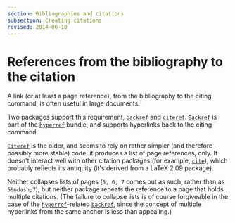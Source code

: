 ```yaml
---
section: Bibliographies and citations
subsection: Creating citations
revised: 2014-06-10
---
```

# References from the bibliography to the citation

A link (or at least a page reference), from the bibliography to the
citing command, is often useful in large documents.

Two packages support this requirement, [`backref`](https://ctan.org/pkg/backref) and
[`citeref`](https://ctan.org/pkg/citeref).  [`Backref`](https://ctan.org/pkg/Backref) is part of the
[`hyperref`](https://ctan.org/pkg/hyperref) bundle, and supports hyperlinks back to the citing
command.

[`Citeref`](https://ctan.org/pkg/Citeref) is the older, and seems to rely on rather simpler
(and therefore possibly more stable) code; it produces a list of page
references, only.  It doesn't interact well with other citation
packages (for example, [`cite`](https://ctan.org/pkg/cite)), which probably reflects its
antiquity (it's derived from a LaTeX 2.09 package).

Neither collapses
lists of pages (`5, 6, 7` comes out as such, rather than as
`5&ndash;7`), but neither package repeats the reference to a page that
holds multiple citations.  (The failure to collapse lists is of course
forgiveable in the case of the [`hyperref`](https://ctan.org/pkg/hyperref)-related
[`backref`](https://ctan.org/pkg/backref), since the concept of multiple hyperlinks from the
same anchor is less than appealing.)

